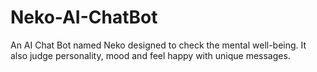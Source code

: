 # Neko-AI-ChatBot
An AI Chat Bot named Neko designed to check the mental well-being. It also judge personality, mood and feel happy with unique messages.
